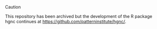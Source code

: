 > [!CAUTION]
> This repository has been archived but the development of the R package hgnc continues at https://github.com/patterninstitute/hgnc/.



